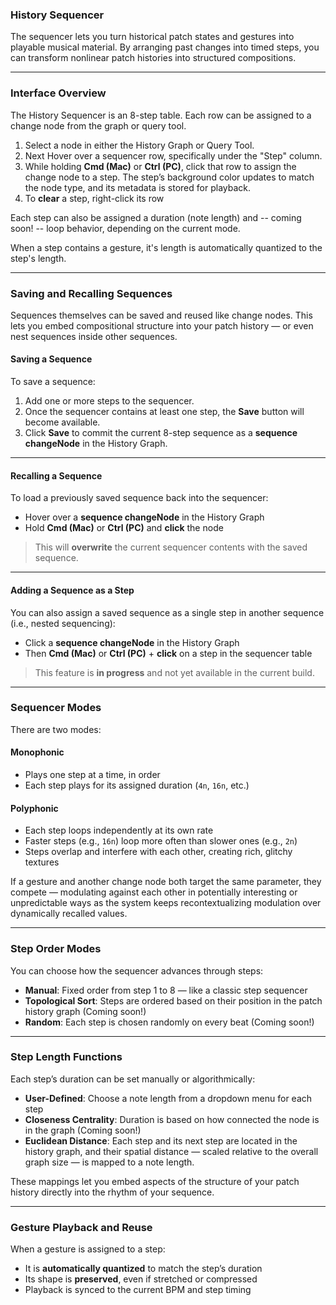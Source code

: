 ### History Sequencer

The sequencer lets you turn historical patch states and gestures into playable musical material. By arranging past changes into timed steps, you can transform nonlinear patch histories into structured compositions.

---

### Interface Overview

The History Sequencer is an 8-step table. Each row can be assigned to a change node from the graph or query tool. 

1. Select a node in either the History Graph or Query Tool. 
2. Next Hover over a sequencer row, specifically under the "Step" column. 
3. While holding **Cmd (Mac)** or **Ctrl (PC)**, click that row to assign the change node to a step. The step’s background color updates to match the node type, and its metadata is stored for playback.
4. To **clear** a step, right-click its row

Each step can also be assigned a duration (note length) and -- coming soon! -- loop behavior, depending on the current mode.

When a step contains a gesture, it's length is automatically quantized to the step's length. 

---

### Saving and Recalling Sequences

Sequences themselves can be saved and reused like change nodes. This lets you embed compositional structure into your patch history — or even nest sequences inside other sequences.

#### Saving a Sequence

To save a sequence:

1. Add one or more steps to the sequencer.
2. Once the sequencer contains at least one step, the **Save** button will become available.
3. Click **Save** to commit the current 8-step sequence as a **sequence changeNode** in the History Graph.

---

#### Recalling a Sequence

To load a previously saved sequence back into the sequencer:

- Hover over a **sequence changeNode** in the History Graph  
- Hold **Cmd (Mac)** or **Ctrl (PC)** and **click** the node  

> This will **overwrite** the current sequencer contents with the saved sequence.

---

#### Adding a Sequence as a Step

You can also assign a saved sequence as a single step in another sequence (i.e., nested sequencing):

- Click a **sequence changeNode** in the History Graph  
- Then **Cmd (Mac)** or **Ctrl (PC)** + **click** on a step in the sequencer table  

> This feature is **in progress** and not yet available in the current build.

---

### Sequencer Modes

There are two modes:

#### Monophonic  
- Plays one step at a time, in order  
- Each step plays for its assigned duration (`4n`, `16n`, etc.)

#### Polyphonic  
- Each step loops independently at its own rate  
- Faster steps (e.g., `16n`) loop more often than slower ones (e.g., `2n`)  
- Steps overlap and interfere with each other, creating rich, glitchy textures  

If a gesture and another change node both target the same parameter, they compete — modulating against each other in potentially interesting or unpredictable ways as the system keeps recontextualizing modulation over dynamically recalled values.

---

### Step Order Modes

You can choose how the sequencer advances through steps:

- **Manual**: Fixed order from step 1 to 8 — like a classic step sequencer  
- **Topological Sort**: Steps are ordered based on their position in the patch history graph (Coming soon!)
- **Random**: Each step is chosen randomly on every beat (Coming soon!)

---

### Step Length Functions

Each step’s duration can be set manually or algorithmically:

- **User-Defined**: Choose a note length from a dropdown menu for each step  
- **Closeness Centrality**: Duration is based on how connected the node is in the graph (Coming soon!)
- **Euclidean Distance**: Each step and its next step are located in the history graph, and their spatial distance — scaled relative to the overall graph size — is mapped to a note length.

These mappings let you embed aspects of the structure of your patch history directly into the rhythm of your sequence.

---

### Gesture Playback and Reuse

When a gesture is assigned to a step:

- It is **automatically quantized** to match the step’s duration  
- Its shape is **preserved**, even if stretched or compressed  
- Playback is synced to the current BPM and step timing  

